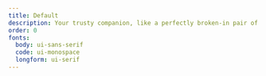 ```yaml
---
title: Default
description: Your trusty companion, like a perfectly broken-in pair of jeans.
order: 0
fonts:
  body: ui-sans-serif
  code: ui-monospace
  longform: ui-serif
---
```

